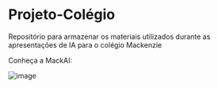 # Projeto-Colégio
Repositório para armazenar os materiais utilizados durante as apresentações de IA para o colégio Mackenzie

Conheça a MackAI:


![image](https://github.com/user-attachments/assets/18c2af6d-3492-41ad-b360-3d96fb051657)
